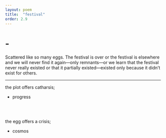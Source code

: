 ```yaml
---
layout: poem
title:  "festival"
order: 2.9
---
```


# -

Scattered like so many eggs. The festival is over or the festival is elsewhere and we will never find it again—only remnants—or we learn that the festival never really existed or that it partially existed—existed only because it didn’t exist for others.

----

the plot offers catharsis;
- progress
<br>
<br>

the egg offers a crisis;
- cosmos
